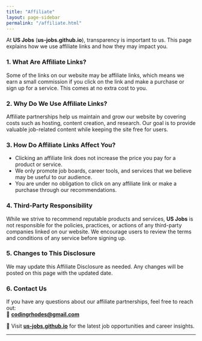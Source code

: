 ```yaml
---
title: "Affiliate"
layout: page-sidebar
permalink: "/affiliate.html"
---
```


At **US Jobs** (**us-jobs.github.io**), transparency is important to us. This page explains how we use affiliate links and how they may impact you.  

### 1. What Are Affiliate Links?  
Some of the links on our website may be affiliate links, which means we earn a small commission if you click on the link and make a purchase or sign up for a service. This comes at no extra cost to you.  

### 2. Why Do We Use Affiliate Links?  
Affiliate partnerships help us maintain and grow our website by covering costs such as hosting, content creation, and research. Our goal is to provide valuable job-related content while keeping the site free for users.  

### 3. How Do Affiliate Links Affect You?  
- Clicking an affiliate link does not increase the price you pay for a product or service.  
- We only promote job boards, career tools, and services that we believe may be useful to our audience.  
- You are under no obligation to click on any affiliate link or make a purchase through our recommendations.  

### 4. Third-Party Responsibility  
While we strive to recommend reputable products and services, **US Jobs** is not responsible for the policies, practices, or actions of any third-party companies linked on our website. We encourage users to review the terms and conditions of any service before signing up.  

### 5. Changes to This Disclosure  
We may update this Affiliate Disclosure as needed. Any changes will be posted on this page with the updated date.  

### 6. Contact Us  
If you have any questions about our affiliate partnerships, feel free to reach out:  
📧 **[codingrhodes@gmail.com](mailto:codingrhodes@gmail.com)**  

🔎 Visit **[us-jobs.github.io](https://us-jobs.github.io/)** for the latest job opportunities and career insights.  

---
